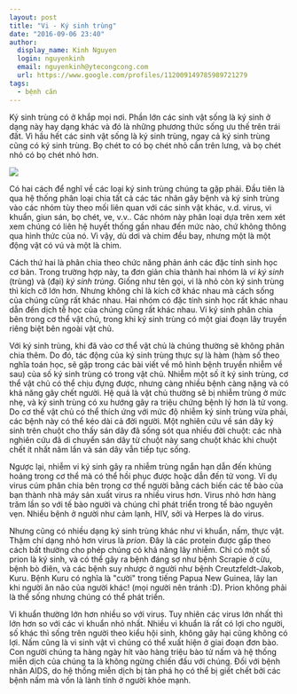 ```yaml
---
layout: post
title: "Vi - Ký sinh trùng"
date: "2016-09-06 23:40"
author:
  display_name: Kinh Nguyen
  login: nguyenkinh
  email: nguyenkinh@ytecongcong.com
  url: https://www.google.com/profiles/112009149785989721279
tags:
  - bệnh căn
---
```


Ký sinh trùng có ở khắp mọi nơi. Phần lớn các sinh vật sống là ký sinh ở dạng này hay dạng khác và đó là những phương thức sống ưu thế trên trái đất. Vì hầu hết các sinh vật sống là ký sinh trùng, ngay cả ký sinh trùng cũng có ký sinh trùng. Bọ chét to có bọ chét nhỏ cắn trên lưng, và bọ chét nhỏ có bọ chét nhỏ hơn.

![](http://s2.quickmeme.com/img/de/de794beaf2b4f8b9f652564cb41e46ee7a8b15e625059a22aae24c423167cb3e.jpg)

Có hai cách để nghĩ về các loại ký sinh trùng chúng ta gặp phải. Đầu tiên là qua hệ thống phân loại chia tất cả các tác nhân gây bệnh và ký sinh trùng vào các nhóm tùy theo mối liên quan với các sinh vật khác, v.d. virus, vi khuẩn, giun sán, bọ chét, ve, v.v.. Các nhóm này phân loại dựa trên xem xét xem chúng có liên hệ huyết thống gần nhau đến mức nào, chứ không thông qua hình thức của nó. Vì vậy, dù dơi và chim đều bay, nhưng một là một động vật có vú và một là chim.

Cách thứ hai là phân chia theo chức năng phản ánh các đặc tính sinh học cơ bản. Trong trường hợp này, ta đơn giản chia thành hai nhóm là _vi ký sinh_ (trùng) và (đại) _ký sinh trùng_. Giống như tên gọi, vi là nhỏ còn ký sinh trùng thì kích cỡ lớn hơn. Nhưng không chỉ là kích cỡ khác nhau mà cách sống của chúng cũng rất khác nhau. Hai nhóm có đặc tính sinh học rất khác nhau dẫn đến dịch tễ học của chúng cũng rất khác nhau. Vi ký sinh phân chia bên trong cơ thể vật chủ, trong khi ký sinh trùng có một giai đoạn lây truyền riêng biệt bên ngoài vật chủ.

Với ký sinh trùng, khi đã vào cơ thể vật chủ là chúng thường sẽ không phân chia thêm. Do đó, tác động của ký sinh trùng thực sự là hàm (hàm số theo nghĩa toán học, sẽ gặp trong các bài viết về mô hình bệnh truyền nhiễm về sau) của số  ký sinh trùng có trong vật chủ. Nhiễm một số  ít ký sinh trùng, cơ thể vật chủ có thể chịu đựng được, nhưng càng nhiều bệnh càng nặng và có khả năng gây chết người. Hệ quả là vật chủ thường sẽ bị nhiễm trùng ở mức nhẹ, và ký sinh trùng có xu hướng gây ra triệu chứng bệnh lý hơn là tử vong. Do cơ thể vật chủ có thể thích ứng với mức độ nhiễm ký sinh trùng vừa phải, các bệnh này có thể kéo dài cả đời người. Một nghiên cứu về  sán dây ký sinh trên chuột cho thấy sán dây đã sống sót qua nhiều đời chuột: các nhà nghiên cứu đã di chuyển sán dây từ chuột này sang chuột khác khi chuột chết ít nhất năm lần và sán dây vẫn tiếp tục sống.

Ngược lại, nhiễm vi ký sinh gây ra nhiễm trùng ngắn hạn dẫn đến khủng hoảng trong cơ thể  mà có thể hồi phục được hoặc dẫn đến tử vong. Ví dụ virus cúm phân chia bên trong cơ thể người bằng cách biến các tế bào của bạn thành nhà máy sản xuất virus ra nhiều virus hơn. Virus nhỏ hơn hàng trăm lần so với tế bào người và chúng chỉ phát triển trong tế bào nguyên vẹn. Nhiều bệnh ở người như cảm lạnh, HIV, sởi và Herpes là do virus.

Nhưng cũng có nhiều dạng ký sinh trùng khác như vi khuẩn, nấm, thực vật. Thậm chí dạng nhỏ hơn virus là *prion*. Đây là các protein được gấp theo cách bất thường cho phép chúng có khả năng lây nhiễm. Chỉ có một số prion là ký sinh, và có thể gây ra bệnh đáng sợ như bệnh Scrapie ở cừu, bệnh bò điên, và các bệnh suy nhược ở người như bệnh Creutzfeldt-Jakob, Kuru. Bệnh Kuru có nghĩa là "cười" trong tiếng Papua New Guinea, lây lan khi người ăn não của người khác! (mọi người nên tránh :D). Prion không phải là thể sống nhưng chúng có thể phát triển.

Vi khuẩn thường lớn hơn nhiều so với virus. Tuy nhiên các virus lớn nhất thì lớn hơn so với các vi khuẩn nhỏ nhất. Nhiều vi khuẩn là rất có lợi cho người, số khác thì sống trên người theo kiểu hội sinh, không gây hại cũng không có lợi. Nấm cũng là vi sinh vật vì chúng có thể xuất hiện ở giai đoạn đơn bào. Con người chúng ta hàng ngày hít vào hàng triệu bào tử nấm và hệ thống miễn dịch của chúng ta là không ngừng chiến đấu với chúng. Đối với bệnh nhân AIDS, do hệ thống miễn dịch bị tàn phá họ có thể bị giết chết bởi các bệnh nấm mà vốn là lành tính ở người khỏe mạnh.
